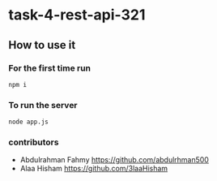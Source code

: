 # task-4-rest-api-321

## How to use it 
### For the first time run
```
npm i
```
### To run the server
```
node app.js
```




### contributors
* Abdulrahman Fahmy  https://github.com/abdulrhman500
* Alaa Hisham https://github.com/3laaHisham
